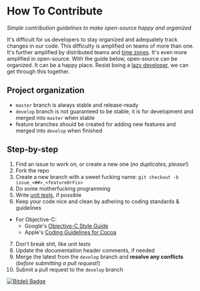 # How To Contribute

*Simple contribution guidelines to make open-source happy and organized*

It's difficult for us developers to stay organized and adequately track changes in our code. This difficulty is amplified on teams of more than one. It's further amplified by distributed teams and [time zones](http://xkcd.com/448/). It's even more amplified in open-source. With the guide below, open-source can be organized. It can be a happy place. Resist being a [lazy developer](http://1.bp.blogspot.com/-YD8Na5Mv4oY/USZJ0T5RKQI/AAAAAAAADnU/5U871_OaqRE/s1600/Ain-t-Nobody-Got-Time-Fo-Dat-sweet-brown-31241125-480-330.jpg), we can get through this together.


## Project organization

* `master` branch is always stable and release-ready
* `develop` branch is not guaranteed to be stable, it is for development and merged into `master` when stable
* feature branches should be created for adding new features and merged into `develop` when finished


## Step-by-step

1. Find an issue to work on, or create a new one (*no duplicates, please!*)
2. Fork the repo
3. Create a new branch with a sweet fucking name: `git checkout -b issue_<##>_<featureOrFix>`
4. Do some motherfucking programming
5. Write [unit tests](http://nshipster.com/unit-testing), if possible
6. Keep your code nice and clean by adhering to coding standards & guidelines
  * For Objective-C:
    * Google's [Objective-C Style Guide](http://google-styleguide.googlecode.com/svn/trunk/objcguide.xml)
    * Apple's [Coding Guidelines for Cocoa](https://developer.apple.com/library/mac/documentation/Cocoa/Conceptual/CodingGuidelines/CodingGuidelines.html)
7. Don't break shit, like unit tests
8. Update the documentation header comments, if needed
9. Merge the latest from the `develop` branch and **resolve any conflicts** (*before submitting a pull request!*)
10. Submit a pull request to the `develop` branch

[![Bitdeli Badge](https://d2weczhvl823v0.cloudfront.net/jessesquires/howtocontribute/trend.png)](https://bitdeli.com/free "Bitdeli Badge")
